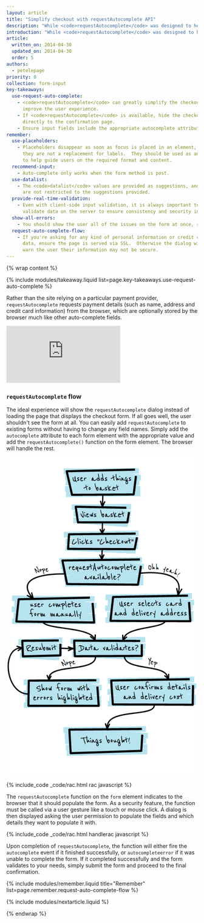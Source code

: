 ```yaml
---
layout: article
title: "Simplify checkout with requestAutocomplete API"
description: "While <code>requestAutocomplete</code> was designed to help users fill out any form, today its most common use is in eCommerce where shopping cart abandonment on the mobile web <a href='http://seewhy.com/97-shopping-cart-abandonment-rate-mobile-devices-concern-you/'>can be as high as 97%</a>."
introduction: "While <code>requestAutocomplete</code> was designed to help users fill out any form, today its most common use is in eCommerce where shopping cart abandonment on the mobile web <a href='http://seewhy.com/97-shopping-cart-abandonment-rate-mobile-devices-concern-you/'>can be as high as 97%</a>. Imagine 97% of people in a supermarket, with a cart brimming full of things that they want, flipping their cart over and walking out."
article:
  written_on: 2014-04-30
  updated_on: 2014-04-30
  order: 5
authors:
  - petelepage
priority: 0
collection: form-input
key-takeaways:
  use-request-auto-complete:
    - <code>requestAutocomplete</code> can greatly simplify the checkout process and
      improve the user experience.
    - If <code>requestAutocomplete</code> is available, hide the checkout form and move people
      directly to the confirmation page.
    - Ensure input fields include the appropriate autocomplete attribute.
remember:
  use-placeholders:
    - Placeholders disappear as soon as focus is placed in an element, thus
      they are not a replacement for labels.  They should be used as an aid
      to help guide users on the required format and content.
  recommend-input:
    - Auto-complete only works when the form method is post.
  use-datalist:
    - The <code>datalist</code> values are provided as suggestions, and users
      are not restricted to the suggestions provided.
  provide-real-time-validation:
    - Even with client-side input validation, it is always important to
      validate data on the server to ensure consistency and security in your data.
  show-all-errors:
    - You should show the user all of the issues on the form at once, rather than showing them one at a time.
  request-auto-complete-flow:
    - If you're asking for any kind of personal information or credit card
      data, ensure the page is served via SSL.  Otherwise the dialog will
      warn the user their information may not be secure.
---
```

{% wrap content %}

<style>
  img, video, object {
    max-width: 100%;
  }

  img.center {
    display: block;
    margin-left: auto;
    margin-right: auto;
  }

  table.inputtypes th:nth-of-type(2) {
    min-width: 270px;
  }

  table.tc-heavyright th:first-of-type {
    width: 30%;
  }
</style>

{% include modules/takeaway.liquid list=page.key-takeaways.use-request-auto-complete %}

Rather than the site relying on a particular payment provider,
`requestAutocomplete` requests payment details (such as name, address and credit
card information) from the browser, which are optionally stored by the browser
much like other auto-complete fields.

<div class="media media--video">
  <iframe src="https://www.youtube.com/embed/ljYeHwGgzQk?controls=2&modestbranding=1&showinfo=0&utm-source=crdev-wf" frameborder="0" allowfullscreen=""></iframe>
</div>

### `requestAutocomplete` flow

The ideal experience will show the `requestAutocomplete` dialog instead of loading the
page that displays the checkout form. If all goes well, the user shouldn't see
the form at all.  You can easily add `requestAutocomplete` to existing forms
without having to change any field names.  Simply add the `autocomplete`
attribute to each form element with the appropriate value and add the
`requestAutocomplete()` function on the form element. The browser will handle
the rest.

<img src="imgs/rac_flow.png" class="center" alt="Request autocomplete flow">

{% include_code _code/rac.html rac javascript %}

The `requestAutocomplete` function on the `form` element indicates to the
browser that it should populate the form.  As a security feature, the function
must be called via a user gesture like a touch or mouse click. A dialog is then
displayed asking the user permission to populate the fields and which details
they want to populate it with.

{% include_code _code/rac.html handlerac javascript %}

Upon completion of `requestAutocomplete`, the function will either fire the
`autocomplete` event if it finished successfully, or `autocompleteerror` if
it was unable to complete the form.  If it completed successfully and the form
validates to your needs, simply submit the form and proceed to the final
confirmation.

{% include modules/remember.liquid title="Remember" list=page.remember.request-auto-complete-flow %}

{% include modules/nextarticle.liquid %}

{% endwrap %}
